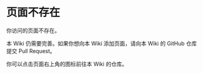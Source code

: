 # 页面不存在

你访问的页面不存在。

本 Wiki 仍需要完善。如果你想向本 Wiki 添加页面，请向本 Wiki 的 GitHub 仓库提交 Pull Request。

你可以点击页面右上角的图标前往本 Wiki 的仓库。

